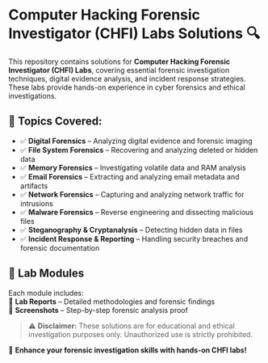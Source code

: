 # Computer Hacking Forensic Investigator (CHFI) Labs Solutions 🔍  

This repository contains solutions for **Computer Hacking Forensic Investigator (CHFI) Labs**, covering essential forensic investigation techniques, digital evidence analysis, and incident response strategies. These labs provide hands-on experience in cyber forensics and ethical investigations.  

## 📌 Topics Covered:  
- ✅ **Digital Forensics** – Analyzing digital evidence and forensic imaging  
- ✅ **File System Forensics** – Recovering and analyzing deleted or hidden data  
- ✅ **Memory Forensics** – Investigating volatile data and RAM analysis  
- ✅ **Email Forensics** – Extracting and analyzing email metadata and artifacts  
- ✅ **Network Forensics** – Capturing and analyzing network traffic for intrusions  
- ✅ **Malware Forensics** – Reverse engineering and dissecting malicious files  
- ✅ **Steganography & Cryptanalysis** – Detecting hidden data in files  
- ✅ **Incident Response & Reporting** – Handling security breaches and forensic documentation  

## 📂 Lab Modules  
Each module includes:  
📜 **Lab Reports** – Detailed methodologies and forensic findings  
📸 **Screenshots** – Step-by-step forensic analysis proof  

> ⚠️ **Disclaimer:** These solutions are for educational and ethical investigation purposes only. Unauthorized use is strictly prohibited.  

🚀 **Enhance your forensic investigation skills with hands-on CHFI labs!**  
